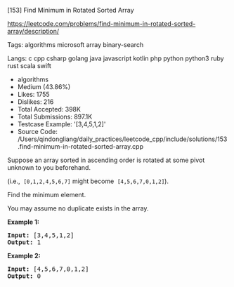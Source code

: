 [153] Find Minimum in Rotated Sorted Array  

https://leetcode.com/problems/find-minimum-in-rotated-sorted-array/description/

Tags:   algorithms   microsoft   array   binary-search 

Langs:  c   cpp   csharp   golang   java   javascript   kotlin   php   python   python3   ruby   rust   scala   swift 

* algorithms
* Medium (43.86%)
* Likes:    1755
* Dislikes: 216
* Total Accepted:    398K
* Total Submissions: 897.1K
* Testcase Example:  '[3,4,5,1,2]'
* Source Code:       /Users/qindongliang/daily_practices/leetcode_cpp/include/solutions/153.find-minimum-in-rotated-sorted-array.cpp

<p>Suppose an array sorted in ascending order is rotated at some pivot unknown to you beforehand.</p>

<p>(i.e., &nbsp;<code>[0,1,2,4,5,6,7]</code>&nbsp;might become &nbsp;<code>[4,5,6,7,0,1,2]</code>).</p>

<p>Find the minimum element.</p>

<p>You may assume no duplicate exists in the array.</p>

<p><strong>Example 1:</strong></p>

<pre>
<strong>Input:</strong> [3,4,5,1,2] 
<strong>Output:</strong> 1
</pre>

<p><strong>Example 2:</strong></p>

<pre>
<strong>Input:</strong> [4,5,6,7,0,1,2]
<strong>Output:</strong> 0
</pre>

